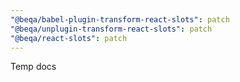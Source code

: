 ```yaml
---
"@beqa/babel-plugin-transform-react-slots": patch
"@beqa/unplugin-transform-react-slots": patch
"@beqa/react-slots": patch
---
```


Temp docs
